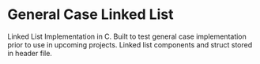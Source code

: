 # General Case Linked List

Linked List Implementation in C. Built to test general case implementation prior to use in upcoming projects. Linked list components and struct stored in header file.
